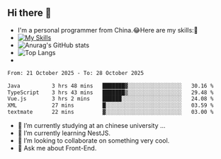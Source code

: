 ## Hi there 👋
- I'm a personal programmer from China.😂Here are my skills:🤔
- [![My Skills](https://skillicons.dev/icons?i=js,html,css,vue,typescript,java,golang)](https://skillicons.dev)
- ![Anurag's GitHub stats](https://github-readme-stats.vercel.app/api?username=FluffyChi-Xing&count_private=true&show_icons=true&theme=radical)
- ![Top Langs](https://github-readme-stats.vercel.app/api/top-langs/?username=FluffyChi-Xing)
- <!--START_SECTION:waka-->

```txt
From: 21 October 2025 - To: 28 October 2025

Java          3 hrs 48 mins   ███████▓░░░░░░░░░░░░░░░░░   30.16 %
TypeScript    3 hrs 43 mins   ███████▒░░░░░░░░░░░░░░░░░   29.48 %
Vue.js        3 hrs 2 mins    ██████░░░░░░░░░░░░░░░░░░░   24.08 %
XML           27 mins         █░░░░░░░░░░░░░░░░░░░░░░░░   03.59 %
textmate      22 mins         ▓░░░░░░░░░░░░░░░░░░░░░░░░   03.00 %
```

<!--END_SECTION:waka-->
- 🔭 I’m currently studying at an chinese university ...
- 🌱 I’m currently learning NestJS.
- 👯 I’m looking to collaborate on something very cool.
- 💬 Ask me about Front-End.
